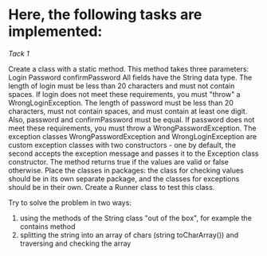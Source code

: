 # Here, the following tasks are implemented:

*Tack 1*

Create a class with a static method.
This method takes three parameters:
Login
Password
confirmPassword
All fields have the String data type.
The length of login must be less than 20 characters and must not contain
spaces.
If login does not meet these requirements, you must "throw" a WrongLoginException.
The length of password must be less than 20 characters, must not contain spaces, and must contain at least one digit.
Also, password and confirmPassword must be equal.
If password does not meet these requirements, you must throw a WrongPasswordException.
The exception classes WrongPasswordException and WrongLoginException are custom
exception classes with two constructors - one by default, the second
accepts the exception message and passes it to the Exception class constructor.
The method returns true if the values ​​are valid or false otherwise.
Place the classes in packages: the class for checking values ​​should be in its own separate package, and the classes for exceptions should be in their own.
Create a Runner class to test this class.

Try to solve the problem in two ways:
1. using the methods of the String class "out of the box", for example the contains method
2. splitting the string into an array of chars (string toCharArray()) and traversing and checking the array
